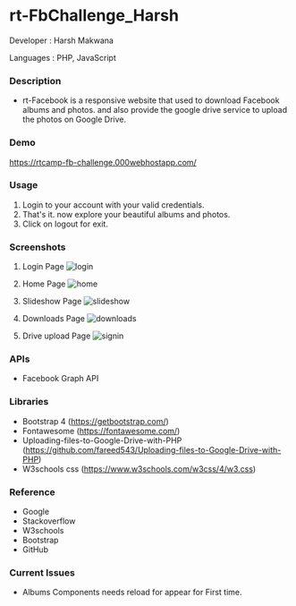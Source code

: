 # rt-FbChallenge_Harsh

Developer : Harsh Makwana

Languages : PHP, JavaScript

### Description
* rt-Facebook is a responsive website that used to download Facebook albums and photos. and also provide the google drive service to upload the photos on Google Drive.   

### Demo
https://rtcamp-fb-challenge.000webhostapp.com/

### Usage
1. Login to your account with your valid credentials.
2. That's it. now explore your beautiful albums and photos. 
3. Click on logout for exit.

### Screenshots
1. Login Page
![login](https://user-images.githubusercontent.com/23061515/44948323-3461e580-ae39-11e8-810e-9d16c273a0b9.png)

2. Home Page
![home](https://user-images.githubusercontent.com/23061515/44948321-33c94f00-ae39-11e8-9b00-01fb3efbaa24.png)

3. Slideshow Page
![slideshow](https://user-images.githubusercontent.com/23061515/44948322-33c94f00-ae39-11e8-880f-f0181518706e.png)

4. Downloads Page
![downloads](https://user-images.githubusercontent.com/23061515/44948325-34fa7c00-ae39-11e8-998c-13b8824652a3.png)

5. Drive upload Page
![signin](https://user-images.githubusercontent.com/23061515/45258625-7fb35100-b36f-11e8-937d-2e6f96af4af3.png)

### APIs
* Facebook Graph API

### Libraries
* Bootstrap 4 (https://getbootstrap.com/)
* Fontawesome (https://fontawesome.com/)
* Uploading-files-to-Google-Drive-with-PHP (https://github.com/fareed543/Uploading-files-to-Google-Drive-with-PHP)
* W3schools css (https://www.w3schools.com/w3css/4/w3.css)

### Reference
* Google
* Stackoverflow
* W3schools
* Bootstrap
* GitHub

### Current Issues
* Albums Components needs reload for appear for First time.
